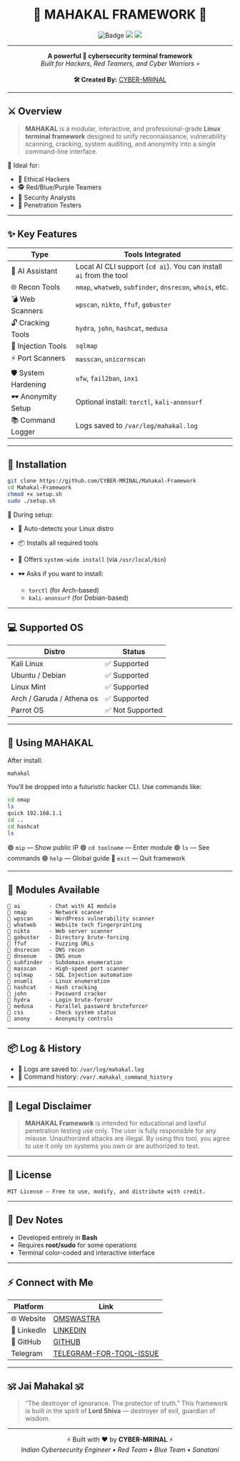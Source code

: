 <h1 align="center">🔱 MAHAKAL FRAMEWORK 🔱</h1>
<p align="center">
  <img src="https://img.shields.io/badge/MAHAKAL-Terminal%20Framework-red?style=for-the-badge&logo=gnubash" alt="Badge">
  <img src="https://img.shields.io/badge/Linux-Only-green?style=for-the-badge&logo=linux">
  <img src="https://img.shields.io/badge/Built%20With-Bash-blue?style=for-the-badge&logo=gnu">
</p>

---

<p align="center">
  <b>A powerful 🔐 cybersecurity terminal framework</b><br>
  <i>Built for Hackers, Red Teamers, and Cyber Warriors 💀</i><br><br>
  <b>🛠️ Created By:</b> <a href="https://github.com/Cyber-Mrinal">CYBER-MRINAL</a>
</p>

---

## ⚔️ Overview

> **MAHAKAL** is a modular, interactive, and professional-grade **Linux terminal framework** designed to unify reconnaissance, vulnerability scanning, cracking, system auditing, and anonymity into a single command-line interface.

🎯 Ideal for:
- 🧠 Ethical Hackers
- 🕵️ Red/Blue/Purple Teamers
- 🔬 Security Analysts
- 🧰 Penetration Testers

---

## ✨ Key Features

| Type              | Tools Integrated |
|-------------------|------------------|
| 🧠 AI Assistant    | Local AI CLI support (`cd ai`). You can install `ai` from the tool |
| 🌐 Recon Tools     | `nmap`, `whatweb`, `subfinder`, `dnsrecon`, `whois`, etc. |
| 💣 Web Scanners    | `wpscan`, `nikto`, `ffuf`, `gobuster` |
| 🔓 Cracking Tools  | `hydra`, `john`, `hashcat`, `medusa` |
| 🧪 Injection Tools | `sqlmap` |
| ⚡ Port Scanners   | `masscan`, `unicornscan` |
| 🛡️ System Hardening | `ufw`, `fail2ban`, `inxi` |
| 🕶️ Anonymity Setup | Optional install: `torctl`, `kali-anonsurf` |
| 📚 Command Logger | Logs saved to `/var/log/mahakal.log` |

---

## 🚀 Installation

```bash
git clone https://github.com/CYBER-MRINAL/Mahakal-Framework
cd Mahakal-Framework
chmod +x setup.sh
sudo ./setup.sh
````

🧩 During setup:

* 🧠 Auto-detects your Linux distro
* 📦 Installs all required tools
* 🔧 Offers `system-wide install` (via `/usr/local/bin`)
* 🕶️ Asks if you want to install:

  * `torctl` (for Arch-based)
  * `kali-anonsurf` (for Debian-based)

---

## 💻 Supported OS

| Distro          | Status          |
| --------------- | --------------- |
| Kali Linux      | ✅ Supported     |
| Ubuntu / Debian | ✅ Supported     |
| Linux Mint      | ✅ Supported     |
| Arch / Garuda / Athena os   | ✅ Supported     |
| Parrot OS       | ✅ Not Supported |

---

## 🧠 Using MAHAKAL

After install:

```bash
mahakal
```

You’ll be dropped into a futuristic hacker CLI. Use commands like:

```bash
cd nmap
ls
quick 192.168.1.1
cd ..
cd hashcat
ls
```

🟢 `mip` — Show public IP
🟢 `cd toolname` — Enter module
🟢 `ls` — See commands
🟢 `help` — Global guide
🔴 `exit` — Quit framework

---

## 📁 Modules Available

```shell
📁 ai         - Chat with AI module
📁 nmap       - Network scanner
📁 wpscan     - WordPress vulnerability scanner
📁 whatweb    - Website tech fingerprinting
📁 nikto      - Web server scanner
📁 gobuster   - Directory brute-forcing
📁 ffuf       - Fuzzing URLs
📁 dnsrecon   - DNS recon
📁 dnsenum    - DNS enum
📁 subfinder  - Subdomain enumeration
📁 masscan    - High-speed port scanner
📁 sqlmap     - SQL Injection automation
📁 enumli     - Linux enumeration
📁 hashcat    - Hash cracking
📁 john       - Password cracker
📁 hydra      - Login brute-forcer
📁 medusa     - Parallel password bruteforcer
📁 css        - Check system status
📁 anony      - Anonymity controls
```

---

## 📦 Log & History

* 📁 Logs are saved to: `/var/log/mahakal.log`
* 📁 Command history: `/var/.mahakal_command_history`

---

## 🔐 Legal Disclaimer

> **MAHAKAL Framework** is intended for educational and lawful penetration testing use only.
> The user is fully responsible for any misuse. Unauthorized attacks are illegal.
> By using this tool, you agree to use it only on systems you own or are authorized to test.

---

## 📜 License

```text
MIT License — Free to use, modify, and distribute with credit.
```

---

## 🧠 Dev Notes

* Developed entirely in **Bash**
* Requires **root/sudo** for some operations
* Terminal color-coded and interactive interface

---

## ⚡ Connect with Me

| Platform    | Link                                                                         |
| ----------- | ---------------------------------------------------------------------------- |
| 🌐 Website  | [OMSWASTRA](https://cyber-mrinal.github.io/omswastra) |
| 💼 LinkedIn | [LINKEDIN](https://linkedin.com/in/CYBERMRINAL) |
| 🐙 GitHub   | [GITHUB](https://github.com/CYBER-MRINAL)                   |
|   Telegram  | [TELEGRAM-FOR-TOOL-ISSUE](https://github.com/cybermrinalgroup/3)  

---

## 🕉️ Jai Mahakal 🕉️

> “The destroyer of ignorance. The protector of truth.”
> This framework is built in the spirit of **Lord Shiva** — destroyer of evil, guardian of wisdom.

---

<p align="center">
  ⚡ Built with ❤️ by <b>CYBER-MRINAL</b> ⚡<br>
  <i>Indian Cybersecurity Engineer • Red Team • Blue Team • Sanatani</i>
</p>
